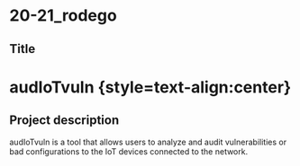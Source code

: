 # 20-21_rodego

## Title

# audIoTvuln {style=text-align:center}

## Project description

audIoTvuln is a tool that allows users to analyze and audit vulnerabilities or bad configurations to the IoT devices connected to the network.
